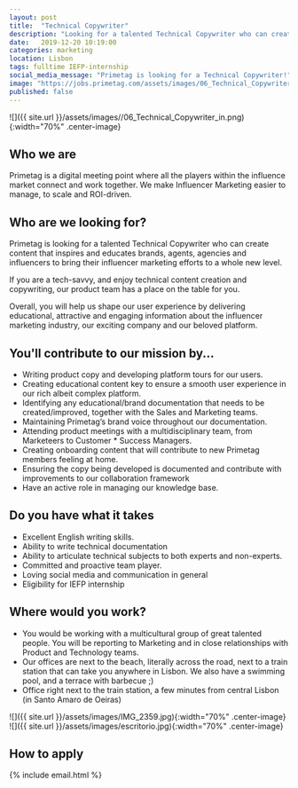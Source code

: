 ```yaml
---
layout: post
title:  "Technical Copywriter"
description: "Looking for a talented Technical Copywriter who can create content that inspires and educates brands, agents, agencies and influencers"
date:   2019-12-20 10:19:00
categories: marketing
location: Lisbon
tags: fulltime IEFP-internship
social_media_message: "Primetag is looking for a Technical Copywriter!"
image: "https://jobs.primetag.com/assets/images/06_Technical_Copywriter_in.png"
published: false
---
```


![]({{ site.url }}/assets/images//06_Technical_Copywriter_in.png){:width="70%" .center-image}

## **Who we are** ##

Primetag is a digital meeting point where all the players within the influence market connect and work together. We make Influencer Marketing easier to manage, to scale and ROI-driven.



## **Who are we looking for?** ##

Primetag is looking for a talented Technical Copywriter who can create content that inspires and educates brands, agents, agencies and influencers to bring their influencer marketing efforts to a whole new level. 

If you are a tech-savvy, and enjoy technical content creation and copywriting, our product team has a place on the table for you.

Overall, you will help us shape our user experience by delivering educational, attractive and engaging information about the influencer marketing industry, our exciting company and our beloved platform.


## **You'll contribute to our mission by...** ##

* Writing product copy and developing platform tours for our users.
* Creating educational content key to ensure a smooth user experience in our rich albeit complex platform.
* Identifying any educational/brand documentation that needs to be created/improved, together with the Sales and Marketing teams. 
* Maintaining Primetag’s brand voice throughout our documentation.
* Attending product meetings with a multidisciplinary team, from Marketeers to Customer * Success Managers.
* Creating onboarding content that will contribute to new Primetag members feeling at home.
* Ensuring the copy being developed is documented and contribute with improvements to our collaboration framework 
* Have an active role in managing our knowledge base.



## **Do you have what it takes** ##

* Excellent English writing skills.
* Ability to write technical documentation
* Ability to articulate technical subjects to both experts and non-experts.
* Committed and proactive team player.
* Loving social media and communication in general
* Eligibility for IEFP internship



## **Where would you work?** ##

* You would be working with a multicultural group of great talented people. You will be reporting to Marketing and in close relationships with Product and Technology teams. 
* Our offices are next to the beach, literally across the road, next to a train station that can take you anywhere in Lisbon. We also have a swimming pool, and a terrace with barbecue ;)
* Office right next to the train station, a few minutes from central Lisbon (in Santo Amaro de Oeiras)


![]({{ site.url }}/assets/images/IMG_2359.jpg){:width="70%" .center-image}
![]({{ site.url }}/assets/images/escritorio.jpg){:width="70%" .center-image}

## **How to apply** ##

{% include email.html %} 


